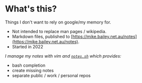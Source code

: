 # What's this?

Things I don't want to rely on google/my memory for.

- Not intended to replace man pages / wikipedia.
- Markdown files, published to [https://mike.bailey.net.au/notes](https://mike.bailey.net.au/notes).
- Started in 2022

*I manage my notes with vim and [`notes.sh`](https://github.com/mbailey/notes/blob/master/notes.sh) which provides:*

- bash completion
- create missing notes
- separate public / work / personal repos

